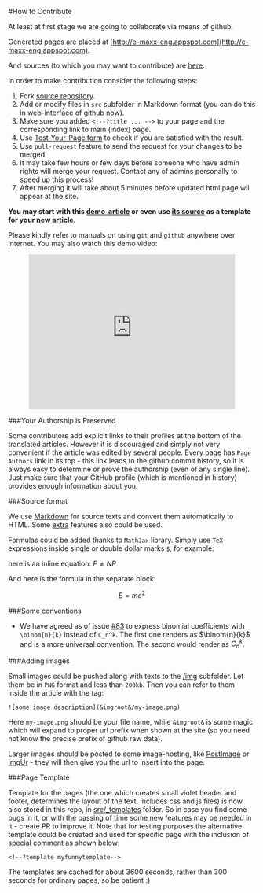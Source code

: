 <!--?title For Contributors-->
<!--?imgroot &imgroot&-->
#How to Contribute

At least at first stage we are going to collaborate via means of github.

Generated pages are placed at [http://e-maxx-eng.appspot.com](http://e-maxx-eng.appspot.com).

And sources (to which you may want to contribute) are [here](http://github.com/e-maxx-eng/e-maxx-eng/tree/master/src).

In order to make contribution consider the following steps:

1. Fork [source repository](https://github.com/e-maxx-eng/e-maxx-eng).
2. Add or modify files in `src` subfolder in Markdown format (you can do this in web-interface of github now).
3. Make sure you added `<!--?title ... -->` to your page and the corresponding link to main (index) page.
3. Use [Test-Your-Page form](./test.php) to check if you are satisfied with the result.
4. Use `pull-request` feature to send the request for your changes to be merged.
5. It may take few hours or few days before someone who have admin rights will merge your request. Contact any of admins personally to speed up this process!
6. After merging it will take about 5 minutes before updated html page will appear at the site.

**You may start with this [demo-article](./demo-article.html) or even use [its source](https://raw.githubusercontent.com/e-maxx-eng/e-maxx-eng/master/src/contrib.md) as a template for your new article.**

Please kindly refer to manuals on using `git` and `github` anywhere over internet. You may also watch this demo video:

<div style="text-align:center">
<iframe width="420" height="315" src="https://www.youtube.com/embed/TrBBw4J9X30" frameborder="0" allowfullscreen></iframe>
</div>

###Your Authorship is Preserved

Some contributors add explicit links to their profiles at the bottom of the translated articles. However it is discouraged and simply not very convenient if the article was edited by several people. Every page has `Page Authors` link in its top - this link leads to the github commit history, so it is always easy to determine or prove the authorship (even of any single line). Just make sure that your GitHub profile (which is mentioned in history) provides enough information about you.

###Source format

We use [Markdown](https://daringfireball.net/projects/markdown) for source texts and
convert them automatically to HTML.
Some [extra](https://michelf.ca/projects/php-markdown/extra/) features also could be used.

Formulas could be added thanks to `MathJax` library. Simply use `TeX` expressions inside single or double dollar marks `$`, for example:

here is an inline equation: $P \ne NP$

And here is the formula in the separate block:

$$E = mc^{2}$$

###Some conventions

* We have agreed as of issue [#83](https://github.com/e-maxx-eng/e-maxx-eng/issues/83) to express binomial coefficients with `\binom{n}{k}` instead of `C_n^k`. The first one renders as $\binom{n}{k}$ and is a more universal convention. The second would render as $C_n^k$.

###Adding images

Small images could be pushed along with texts to the [/img](https://github.com/e-maxx-eng/e-maxx-eng/tree/master/img) subfolder. Let them be in `PNG` format and less than `200kb`. Then you can refer to them inside the article with the tag:

    ![some image description](&imgroot&/my-image.png)

Here `my-image.png` should be your file name, while `&imgroot&` is some magic which will expand to proper url prefix when shown at the site (so you need not know the precise prefix of github raw data).

Larger images should be posted to some image-hosting, like [PostImage](http://postimage.org) or [ImgUr](http://imgur.com/) - they will then give you the url to insert into the page.

###Page Template

Template for the pages (the one which creates small violet header and footer, determines the layout of the text, includes css and js files) is now also stored in this repo, in [src/\_templates](https://github.com/e-maxx-eng/e-maxx-eng/tree/master/src/_templates) folder. So in case you find some bugs in it, or with the passing of time some new features may be needed in it - create PR to improve it. Note that for testing purposes the alternative template could be created and used for specific page with the inclusion of special comment as shown below:

    <!--?template myfunnytemplate-->

The templates are cached for about 3600 seconds, rather than 300 seconds for ordinary pages, so be patient :)

